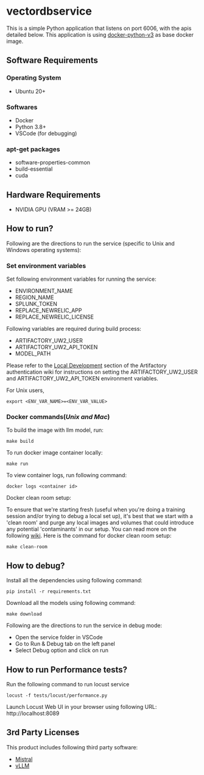 # vectordbservice
This is a simple Python application that listens on port 6006, with the apis detailed below. This application is using [docker-python-v3](https://git.corp.adobe.com/ASR/docker-python-v3) as base docker image.


## Software Requirements
### Operating System
- Ubuntu 20+

### Softwares
- Docker
- Python 3.8+
- VSCode (for debugging)

### apt-get packages
- software-properties-common
- build-essential
- cuda

## Hardware Requirements
- NVIDIA GPU (VRAM >= 24GB)

## How to run?
Following are the directions to run the service (specific to Unix and Windows operating systems):

### Set environment variables
Set following environment variables for running the service:
- ENVIRONMENT_NAME
- REGION_NAME
- SPLUNK_TOKEN
- REPLACE_NEWRELIC_APP
- REPLACE_NEWRELIC_LICENSE

Following variables are required during build process:
- ARTIFACTORY_UW2_USER
- ARTIFACTORY_UW2_API_TOKEN
- MODEL_PATH

Please refer to the [Local Development](https://wiki.corp.adobe.com/display/CTDxE/DxE+-+Anonymous+access+removal+in+Artifactory#DxE-AnonymousaccessremovalinArtifactory-LocalDevelopment) section of the Artifactory authentication wiki for instructions on setting the ARTIFACTORY_UW2_USER and ARTIFACTORY_UW2_API_TOKEN environment variables.

For Unix users,
```
export <ENV_VAR_NAME>=<ENV_VAR_VALUE>
```

### Docker commands(*Unix and Mac*)
To build the image with llm model, run:

```
make build
```

To run docker image container locally:
```
make run
```

To view container logs, run following command:
```
docker logs <container id>
```

Docker clean room setup:

To ensure that we're starting fresh (useful when you're doing a training session and/or trying to debug a local set up), it's best that we start with a 'clean room' and purge any local images and volumes that could introduce any potential 'contaminants' in our setup. You can read more on the following [wiki](https://wiki.corp.adobe.com/x/khu5TQ). Here is the command for docker clean room setup:

```
make clean-room
```

## How to debug?
Install all the dependencies using following command:
```
pip install -r requirements.txt
```

Download all the models using following command:
```
make download
```

Following are the directions to run the service in debug mode:
- Open the service folder in VSCode
- Go to Run & Debug tab on the left panel
- Select Debug option and click on run


## How to run Performance tests?
Run the following command to run locust service
```
locust -f tests/locust/performance.py
```

Launch Locust Web UI in your browser using following URL: http://localhost:8089


## 3rd Party Licenses
This product includes following third party software:
- [Mistral](LICENSE.mistral.md)
- [vLLM](LICENSE.vllm.md)